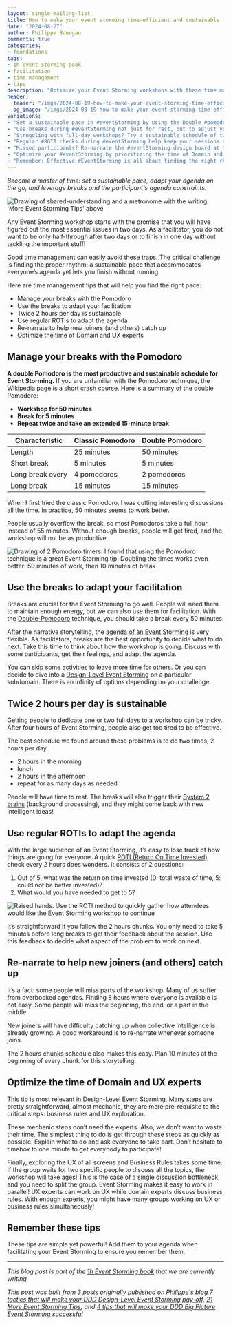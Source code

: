 ```yaml
---
layout: single-mailing-list
title: How to make your event storming time-efficient and sustainable
date: "2024-08-27"
author: Philippe Bourgau
comments: true
categories:
- foundations
tags:
- 1h event storming book
- facilitation
- time management
- tips
description: "Optimize your Event Storming workshops with these time management tips: Use the Double Pomodoro technique for focused sessions, take breaks to adjust facilitation, adopt a twice 2-hour daily schedule, gather regular ROTI feedback, re-narrate for new joiners, and optimize experts' time."
header:
  teaser: "/imgs/2024-08-19-how-to-make-your-event-storming-time-efficient-and-sustainable/more-event-storming-tips-understanding-rhythm-teaser.jpeg"
  og_image: "/imgs/2024-08-19-how-to-make-your-event-storming-time-efficient-and-sustainable/more-event-storming-tips-understanding-rhythm-og.jpeg"
variations:
- "Set a sustainable pace in #eventStorming by using the Double #pomodoro technique—50 minutes of work, followed by a 10-minute break. #eventStormingJournal #timeManagement"
- "Use breaks during #eventStorming not just for rest, but to adjust your facilitation strategy on the go. #eventStormingJournal #FacilitationTips #AgileWorkshops"
- "Struggling with full-day workshops? Try a sustainable schedule of twice 2-hour sessions per day for more effective #eventStorming. #eventStormingJournal #WorkshopTips #timeManagement"
- "Regular #ROTI checks during #eventStorming help keep your sessions on track by gathering quick feedback from participants. #eventStormingJournal #FacilitationTips"
- "Missed participants? Re-narrate the #eventStorming design board at the start of each session to help new joiners catch up. #WorkshopTips #eventStormingJournal"
- "Optimize your #eventStorming by prioritizing the time of Domain and UX experts for critical discussions. #EventStormingJournal #FacilitationTips"
- "Remember: Effective #EventStorming is all about finding the right rhythm—balance speed with sustainability for the best results. #TimeManagement #eventStormingJournal #sustainablePace #facilitationTips"
---
```

_Become a master of time: set a sustainable pace, adapt your agenda on the go, and leverage breaks and the participant's agenda constraints._

![Drawing of shared-understanding and a metronome with the writing 'More Event Storming Tips' above]({{site.url}}{{site.baseurl}}/imgs/2024-08-19-how-to-make-your-event-storming-time-efficient-and-sustainable/more-event-storming-tips-understanding-rhythm.jpg)

Any Event Storming workshop starts with the promise that you will have figured out the most essential issues in two days. As a facilitator, you do not want to be only half-through after two days or to finish in one day without tackling the important stuff!

Good time management can easily avoid these traps. The critical challenge is finding the proper rhythm: a sustainable pace that accommodates everyone’s agenda yet lets you finish without running.

Here are time management tips that will help you find the right pace:

- Manage your breaks with the Pomodoro
- Use the breaks to adapt your facilitation
- Twice 2 hours per day is sustainable
- Use regular ROTIs to adapt the agenda
- Re-narrate to help new joiners (and others) catch up
- Optimize the time of Domain and UX experts

## Manage your breaks with the Pomodoro

**A double Pomodoro is the most productive and sustainable schedule for Event Storming.** If you are unfamiliar with the Pomodoro technique, the Wikipedia page is a [short crash course](https://en.wikipedia.org/wiki/Pomodoro_Technique). Here is a summary of the double Pomodoro:

- **Workshop for 50 minutes**
- **Break for 5 minutes**
- **Repeat twice and take an extended 15-minute break**

| **Characteristic** | **Classic Pomodoro** | **Double Pomodoro** |
| --- | --- | --- |
| Length | 25 minutes | 50 minutes |
| Short break | 5 minutes | 5 minutes |
| Long break every | 4 pomodoros | 2 pomodoros |
| Long break | 15 minutes | 15 minutes |

When I first tried the classic Pomodoro, I was cutting interesting discussions all the time. In practice, 50 minutes seems to work better.

People usually overflow the break, so most Pomodoros take a full hour instead of 55 minutes. Without enough breaks, people will get tired, and the workshop will not be as productive.

![Drawing of 2 Pomodoro timers. I found that using the Pomodoro technique is a great Event Storming tip. Doubling the times works even better: 50 minutes of work, then 10 minutes of break]({{site.url}}{{site.baseurl}}/imgs/2024-08-19-how-to-make-your-event-storming-time-efficient-and-sustainable/double-pomodoro.jpeg)

## Use the breaks to adapt your facilitation

Breaks are crucial for the Event Storming to go well. People will need them to maintain enough energy, but we can also use them for facilitation. With the [Double-Pomodoro]({{site.url}}{{site.baseurl}}/foundations/how-to-make-your-event-storming-time-efficient-and-sustainable/#manage-your-breaks-with-the-pomodoro) technique, you should take a break every 50 minutes.

After the narrative storytelling, the [agenda of an Event Storming]({{site.url}}{{site.baseurl}}/big%20picture/step-by-step-guide-to-run-your-big-picture-event-storming/) is very flexible. As facilitators, breaks are the best opportunity to decide what to do next. Take this time to think about how the workshop is going. Discuss with some participants, get their feelings, and adapt the agenda.

You can skip some activities to leave more time for others. Or you can decide to dive into a [Design-Level Event Storming]({{site.url}}{{site.baseurl}}/software%20design/why-should-you-run-a-design-level-event-storming/) on a particular subdomain. There is an infinity of options depending on your challenge.

## Twice 2 hours per day is sustainable

Getting people to dedicate one or two full days to a workshop can be tricky. After four hours of Event Storming, people also get too tired to be effective.

The best schedule we found around these problems is to do two times, 2 hours per day.

- 2 hours in the morning
- lunch
- 2 hours in the afternoon
- repeat for as many days as needed

People will have time to rest. The breaks will also trigger their [System 2 brains](https://en.wikipedia.org/wiki/Thinking,_Fast_and_Slow) (background processing), and they might come back with new intelligent ideas!

## Use regular ROTIs to adapt the agenda

With the large audience of an Event Storming, it’s easy to lose track of how things are going for everyone. A quick [ROTI (Return On Time Invested)](http://www.agile-ux.com/2009/01/09/return-on-time-invested-a-roti-for-your-meetings/) check every 2 hours does wonders. It consists of 2 questions:

1. Out of 5, what was the return on time invested (0: total waste of time, 5: could not be better invested)?
2. What would you have needed to get to 5?

![Raised hands. Use the ROTI method to quickly gather how attendees would like the Event Storming workshop to continue]({{site.url}}{{site.baseurl}}/imgs/2024-08-19-how-to-make-your-event-storming-time-efficient-and-sustainable/hand-vote.jpg)

It’s straightforward if you follow the 2 hours chunks. You only need to take 5 minutes before long breaks to get their feedback about the session. Use this feedback to decide what aspect of the problem to work on next.

## Re-narrate to help new joiners (and others) catch up

It’s a fact: some people will miss parts of the workshop. Many of us suffer from overbooked agendas. Finding 8 hours where everyone is available is not easy. Some people will miss the beginning, the end, or a part in the middle.

New joiners will have difficulty catching up when collective intelligence is already growing. A good workaround is to re-narrate whenever someone joins.

The 2 hours chunks schedule also makes this easy. Plan 10 minutes at the beginning of every chunk for this storytelling.

## Optimize the time of Domain and UX experts

This tip is most relevant in Design-Level Event Storming. Many steps are pretty straightforward, almost mechanic, they are mere pre-requisite to the critical steps: business rules and UX exploration.

These mechanic steps don’t need the experts. Also, we don’t want to waste their time. The simplest thing to do is get through these steps as quickly as possible. Explain what to do and ask everyone to take part. Don’t hesitate to timebox to one minute to get everybody to participate!

Finally, exploring the UX of all screens and Business Rules takes some time. If the group waits for two specific people to discuss all the topics, the workshop will take ages! This is the case of a single discussion bottleneck, and you need to split the group. Event Storming makes it easy to work in parallel! UX experts can work on UX while domain experts discuss business rules. With enough experts, you might have many groups working on UX or business rules simultaneously!

## Remember these tips

These tips are simple yet powerful! Add them to your agenda when facilitating your Event Storming to ensure you remember them.

----

_This blog post is part of the [1h Event Storming book]({{site.url}}{{site.baseurl}}/1h-event-storming-book/) that we are currently writing._

_This post was built from 3 posts originally published on [Philippe's blog](https://philippe.bourgau.net/) [7 tactics that will make your DDD Design-Level Event Storming pay-off](https://philippe.bourgau.net/7-tactics-that-will-make-your-ddd-design-level-event-storming-pay-off/), [21 More Event Storming Tips](https://philippe.bourgau.net/21-more-event-storming-tips-part-1-understanding-and-rhythm/), and [4 tips that will make your DDD Big Picture Event Storming successful](https://philippe.bourgau.net/4-tips-that-will-make-your-ddd-big-picture-event-storming-successful/)_